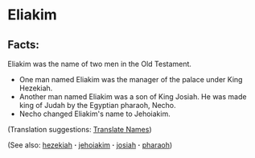# Eliakim #

## Facts: ##

Eliakim was the name of two men in the Old Testament.

* One man named Eliakim was the manager of the palace under King Hezekiah.
* Another man named Eliakim was a son of King Josiah. He was made king of Judah by the Egyptian pharaoh, Necho.
* Necho changed Eliakim's name to Jehoiakim.

(Translation suggestions: [Translate Names](https://git.door43.org/Door43/en-ta-translate-vol1/src/master/content/translate_names.md))

(See also: [hezekiah](../other/hezekiah.md) **·** [jehoiakim](../other/jehoiakim.md) **·** [josiah](../other/josiah.md) **·** [pharaoh](../other/pharaoh.md))

